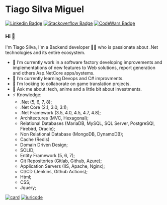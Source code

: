 Tiago Silva Miguel
=============
[![Linkedin Badge](https://img.shields.io/badge/-Tiago_Silva_Miguel-blue?style=flat-square&logo=Linkedin&logoColor=white&link=https://www.linkedin.com/in/tiagosilvamiguel/)](https://www.linkedin.com/in/tiagosilvamiguel/)
[![Stackoverflow Badge](https://img.shields.io/badge/-Stackoverflow-4CA143?style=flat-square&logo=Stackoverflow&logoColor=white&link=https://stackoverflow.com/users/10229652/tiago-silva-miguel)](https://stackoverflow.com/users/10229652/tiago-silva-miguel)
[![CodeWars Badge](https://www.codewars.com/users/linkmadao/badges/micro)](https://www.codewars.com/users/linkmadao)


### Hi 👋
I'm Tiago Silva, I'm a Backend developer 👨‍💻 who is passionate about .Net technologies and its entire ecosystem. 

- 🔭 I’m currently work in a software factory developing improvements and implementations of new features to Web solutions, report generation and others Asp.NetCore apps/systems.
- 🌱 I’m currently learning Devops and C# improvments.
- 👯 I’m looking to collaborate on game translation projects.
- 💬 Ask me about: tech, anime and a little bit about investments.
- ⚡ Knowledge:   
  - .Net (5, 6, 7, 8);
  - .Net Core (2.1, 3.0, 3.1);
  - .Net Framework (3.5, 4.0, 4.5, 4.7, 4.8);
  - Architectures (MVC, Hexagonal);
  - Relational Databases (MariaDB, MySQL, SQL Server, PostgreSQl, Firebird, Oracle);
  - Non Relational Database (MongoDB, DynamoDB);
  - Cache (Redis)
  - Domain Driven Design;
  - SOLID;
  - Entity Framework (5, 6, 7);
  - Git Repositories (Gitlab, Github, Azure);
  - Application Servers (IIS, Apache, Nginx);
  - CI/CD (Jenkins, Github Actions);
  - Html;
  - CSS;
  - Jquery;

[![card](https://github-readme-stats.vercel.app/api?username=linkmadao&theme=default)](https://github.com/linkmadao/)
[![iuricode](https://github-readme-stats.vercel.app/api/top-langs/?username=linkmadao&hide=html&layout=compact&theme=default)](https://github.com/linkmadao/)
